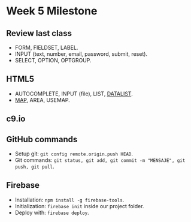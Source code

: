 Week 5 Milestone
==========

## Review last class

* FORM, FIELDSET, LABEL.
* INPUT (text, number, email, password, submit, reset).
* SELECT, OPTION, OPTGROUP.

## HTML5

* AUTOCOMPLETE, INPUT (file), LIST, [DATALIST](https://developer.mozilla.org/en-US/docs/Web/HTML/Element/datalist).
* [MAP](https://developer.mozilla.org/en-US/docs/Web/HTML/Element/map), AREA, USEMAP.

## c9.io

## GitHub commands

* Setup git: `git config remote.origin.push HEAD`.
* Git commands: `git status, git add, git commit -m "MENSAJE", git push, git pull`.
 
## Firebase

* Installation: `npm install -g firebase-tools`.
* Initialization: `firebase init` inside our project folder.
* Deploy with: `firebase deploy`.